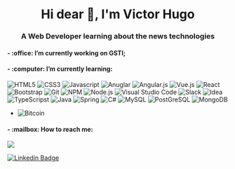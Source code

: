 <h1 align="center">Hi dear 👋, I'm Victor Hugo</h1>
<h3 align="center">A Web Developer learning about the news technologies</h3>


<h4>- :office: I’m currently working on GSTI;</h4>
<h4>- :computer: I’m currently learning:</h4>

<p>
    <img alt="HTML5" src="https://img.shields.io/badge/HTML5-E34F26?style=falt&logo=html5&logoColor=white"/>
    <img alt="CSS3" src="https://img.shields.io/badge/CSS3-1572B6?style=flat&logo=css3&logoColor=white"/>
    <img alt="Javascript" src="https://img.shields.io/badge/JavaScript-323330?style=flat&logo=javascript&logoColor=F7DF1E" />      
    <img alt="Anuglar" src="https://img.shields.io/badge/Angular-DD0031?style=flat&logo=angular&logoColor=white"/>
    <img alt="Angular.js" src="https://img.shields.io/badge/AngularJS-E23237?style=flat&logo=angularjs&logoColor=white"/>
    <img alt="Vue.js" src="https://img.shields.io/badge/Vue.js-35495E?style=flat&logo=vue.js&logoColor=4FC08D"/>
    <img alt="React" src="https://img.shields.io/badge/React-20232A?style=flat&logo=react&logoColor=61DAFB" />
    <img alt="Bootstrap" src="https://img.shields.io/badge/Bootstrap-563D7C?style=flat&logo=bootstrap&logoColor=white"/>
    <img alt="Git" src="https://img.shields.io/badge/Git-20232A?style=flat&logo=git&logoColor=61DAFB%22%20"/>
    <img alt="NPM" src="https://img.shields.io/badge/Npm-20232A?style=flat&logo=npm&logoColor=61DAFB%22%20"/>
    <img alt="Node.js" src="https://img.shields.io/badge/Node.js-43853D?style=flat&logo=node.js&logoColor=white"/>
    <img alt="Visual Studio Code" src="https://badges.aleen42.com/src/visual_studio_code.svg"/>
    <img alt="Slack" src="https://badges.aleen42.com/src/slack.svg"/>
    <img alt="Idea" src="https://badges.aleen42.com/src/idea.svg"/>
  	<img alt="TypeScripst" src="https://img.shields.io/badge/TypeScript-007ACC?style=flat&logo=typescript&logoColor=white"/>
    <img alt="Java" src="https://img.shields.io/badge/Java-ED8B00?style=flat&logo=java&logoColor=white"/>
    <img alt="Spring" src="https://img.shields.io/badge/Spring-6DB33F?style=flat&logo=spring&logoColor=white"/>
    <img alt="C#" src="https://img.shields.io/badge/C%23-239120?style=flat&logo=c-sharp&logoColor=white"/>
    <img alt="MySQL" src="https://img.shields.io/badge/MySQL-00000F?style=flat&logo=mysql&logoColor=white"/>
    <img alt="PostGreSQL" src="https://img.shields.io/badge/PostgreSQL-316192?style=flat&logo=postgresql&logoColor=white"/>
    <img alt="MongoDB" src="https://img.shields.io/badge/MongoDB-4EA94B?style=flat&logo=mongodb&logoColor=white"/>
</p>
<ul>
    <li>
        <img alt="Bitcoin" src="https://img.shields.io/badge/Bitcoin-f7931a?logo=Bitcoin&logoColor=white&style=flat" />
    </li>
</ul>
<h4> - :mailbox: How to reach me: </h4>
<p>
  <a href="mailto:victor.vhrf@gmail.com">
    <img src="https://img.shields.io/badge/victor.vhrf-ea4335?logo=Gmail&logoColor=white&style=flat" />
  </a>
</p>
<p>
  <a href="https://www.linkedin.com/in/victorhugofonseca/" target="_blank">
    <img alt="Linkedin Badge" src="https://img.shields.io/badge/-victorhugofonseca-blue?style=flat&logo=Linkedin&logoColor=white" />
  </a>
</p>
